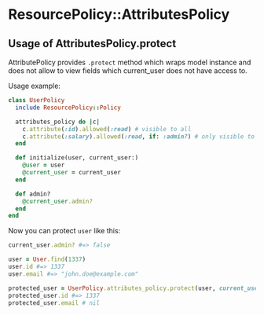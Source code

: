 # ResourcePolicy::AttributesPolicy

## Usage of AttributesPolicy.protect

AttributePolicy provides `.protect` method which wraps model instance and does not allow to view fields which current_user does not have access to.

Usage example:

```ruby
class UserPolicy
  include ResourcePolicy::Policy

  attributes_policy do |c|
    c.attribute(:id).allowed(:read) # visible to all
    c.attribute(:salary).allowed(:read, if: :admin?) # only visible to admin
  end

  def initialize(user, current_user:)
    @user = user
    @current_user = current_user
  end

  def admin?
    @current_user.admin?
  end
end
```

Now you can protect `user` like this:

```ruby
current_user.admin? #=> false

user = User.find(1337)
user.id #=> 1337
user.email #=> "john.doe@example.com"

protected_user = UserPolicy.attributes_policy.protect(user, current_user: current_user)
protected_user.id #=> 1337
protected_user.email # nil
```
